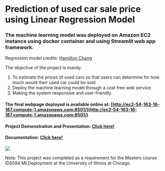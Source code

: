 # Prediction of used car sale price using Linear Regression Model
### The machine learning model was deployed on Amazon EC2 instance using docker container and using Streamlit web app framework.

Regression model credits: [Hamilton Chang](https://github.com/hamiltonchangcodes/Used_Car_Linear_Regression_Prediction)

The objective of the project is mainly:
1. To estimate the prices of used cars so that users can determine for how much would their used car could be sold 
2. Deploy the machine learning model through a cost free web service.
3. Making the system responsive and user-friendly.

#### The final webpage deployed is available online at: [http://ec2-54-163-16-187.compute-1.amazonaws.com:8501/](http://ec2-54-163-16-187.compute-1.amazonaws.com:8501/)
#### Project Demonstration and Presentation: [Click here!](https://www.youtube.com/watch?v=8anY4NGTcBA&feature=youtu.be)
#### Documentation: [Click here!](https://github.com/krishangi-deka/carprice/blob/main/Project%20Report%20IDS%20594_EstimatingPricesOfUsedCars.pdf)
![](https://github.com/krishangi-deka/carprice/blob/main/webpageScreenshot.jpg)

Note: This project was completed as a requirement for the Masters course IDS594:MLDeployment at the University of Illinois at Chicago.
